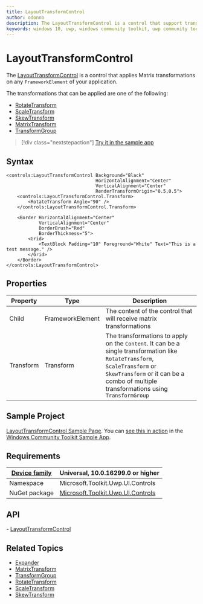 ```yaml
---
title: LayoutTransformControl
author: odonno
description: The LayoutTransformControl is a control that support transformations on FrameworkElement as if applied by LayoutTransform.
keywords: windows 10, uwp, windows community toolkit, uwp community toolkit, uwp toolkit, LayoutTransformControl, RenderTransform, RotateTransform, ScaleTransform, SkewTransform 
---
```


# LayoutTransformControl

The [LayoutTransformControl](https://docs.microsoft.com/dotnet/api/microsoft.toolkit.uwp.ui.controls.layouttransformcontrol) is a control that applies Matrix transformations on any `FrameworkElement` of your application.

The transformations that can be applied are one of the following:

* [RotateTransform](https://docs.microsoft.com/uwp/api/windows.ui.xaml.media.rotatetransform)
* [ScaleTransform](https://docs.microsoft.com/uwp/api/windows.ui.xaml.media.scaletransform)
* [SkewTransform](https://docs.microsoft.com/uwp/api/windows.ui.xaml.media.skewtransform)
* [MatrixTransform](https://docs.microsoft.com/uwp/api/windows.ui.xaml.media.matrixtransform)
* [TransformGroup](https://docs.microsoft.com/uwp/api/windows.ui.xaml.media.transformgroup)

> [!div class="nextstepaction"]
> [Try it in the sample app](uwpct://Controls?sample=LayoutTransformControl)

## Syntax

```xaml
<controls:LayoutTransformControl Background="Black" 
                                 HorizontalAlignment="Center" 
                                 VerticalAlignment="Center"
                                 RenderTransformOrigin="0.5,0.5">
    <controls:LayoutTransformControl.Transform>
        <RotateTransform Angle="90" />
    </controls:LayoutTransformControl.Transform>

    <Border HorizontalAlignment="Center" 
            VerticalAlignment="Center"
            BorderBrush="Red"
            BorderThickness="5">
        <Grid>
            <TextBlock Padding="10" Foreground="White" Text="This is a test message." />
        </Grid>
    </Border>
</controls:LayoutTransformControl>
```

## Properties

| Property | Type | Description |
| -- | -- | -- |
| Child | FrameworkElement | The content of the control that will receive matrix transformations |
| Transform | Transform | The transformations to apply on the `Content`. It can be a single transformation like `RotateTransform`, `ScaleTransform` or `SkewTransform` or it can be a combo of multiple transformations using `TransformGroup` |

## Sample Project

[LayoutTransformControl Sample Page](https://github.com/Microsoft/WindowsCommunityToolkit//tree/master/Microsoft.Toolkit.Uwp.SampleApp/SamplePages/LayoutTransformControl). You can [see this in action](uwpct://Controls?sample=LayoutTransformControl) in the [Windows Community Toolkit Sample App](https://aka.ms/uwptoolkitapp).

## Requirements

| [Device family](https://go.microsoft.com/fwlink/p/?LinkID=526370#device-families) | Universal, 10.0.16299.0 or higher   |
| -- | -- |
| Namespace | Microsoft.Toolkit.Uwp.UI.Controls |
| NuGet package | [Microsoft.Toolkit.Uwp.UI.Controls](https://www.nuget.org/packages/Microsoft.Toolkit.Uwp.UI.Controls/) |

## API

*-* [LayoutTransformControl](https://github.com/Microsoft/WindowsCommunityToolkit//tree/master/Microsoft.Toolkit.Uwp.UI.Controls.Layout/LayoutTransformControl)

## Related Topics

* [Expander](Expander.md)
* [MatrixTransform](https://docs.microsoft.com/uwp/api/windows.ui.xaml.media.matrixtransform)
* [TransformGroup](https://docs.microsoft.com/uwp/api/windows.ui.xaml.media.transformgroup)
* [RotateTransform](https://docs.microsoft.com/uwp/api/windows.ui.xaml.media.rotatetransform)
* [ScaleTransform](https://docs.microsoft.com/uwp/api/windows.ui.xaml.media.scaletransform)
* [SkewTransform](https://docs.microsoft.com/uwp/api/windows.ui.xaml.media.skewtransform)
